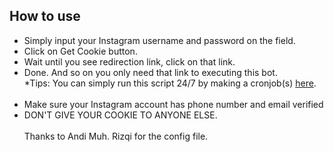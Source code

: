 <b><h2>How to use</h2></b>
- Simply input your Instagram username and password on the field.
- Click on Get Cookie button.
- Wait until you see redirection link, click on that link.
- Done. And so on you only need that link to executing this bot.
<br>*Tips:  You can simply run this script 24/7 by making a cronjob(s) <a href="https://cron-job.org/en/">here</a>.
<br><br>
- Make sure your Instagram account has phone number and email verified
- DON'T GIVE YOUR COOKIE TO ANYONE ELSE.
<br><br>
Thanks to Andi Muh. Rizqi for the config file.
